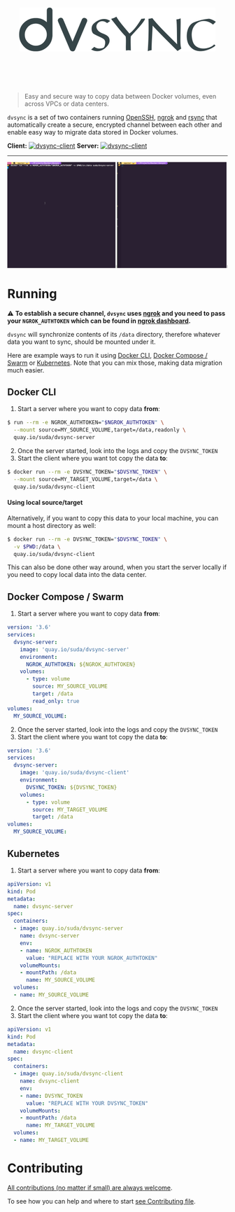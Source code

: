<h1 align="center">
	<br>
	<img height="100" alt="dvsync" src="media/logo.png">
	<br>
	<br>
	<br>
</h1>

> Easy and secure way to copy data between Docker volumes, even across VPCs or data centers.

`dvsync` is a set of two containers running [OpenSSH](https://www.openssh.com/), [ngrok](https://ngrok.com/) and [rsync](https://rsync.samba.org/) that automatically create a secure, encrypted channel between each other and enable easy way to migrate data stored in Docker volumes.

**Client:** [![dvsync-client](https://quay.io/repository/suda/dvsync-client/status "Docker Repository on Quay")](https://quay.io/repository/suda/dvsync-client) **Server:** [![dvsync-client](https://quay.io/repository/suda/dvsync-server/status "Docker Repository on Quay")](https://quay.io/repository/suda/dvsync-server)

<hr />

![](media/dvsync.gif)

# Running

⚠️ **To establish a secure channel, `dvsync` uses [ngrok](https://ngrok.com/) and you need to pass your `NGROK_AUTHTOKEN` which can be found in [ngrok dashboard](https://dashboard.ngrok.com/auth).**

`dvsync` will synchronize contents of its `/data` directory, therefore whatever data you want to sync, should be mounted under it.

Here are example ways to run it using [Docker CLI](#docker-cli), [Docker Compose / Swarm](#docker-compose--swarm) or [Kubernetes](#kubernetes). Note that you can mix those, making data migration much easier.

## Docker CLI

1. Start a server where you want to copy data **from**:
```sh
$ run --rm -e NGROK_AUTHTOKEN="$NGROK_AUTHTOKEN" \
  --mount source=MY_SOURCE_VOLUME,target=/data,readonly \
  quay.io/suda/dvsync-server
```

2. Once the server started, look into the logs and copy the `DVSYNC_TOKEN`
3. Start the client where you want tot copy the data **to**:
```sh
$ docker run --rm -e DVSYNC_TOKEN="$DVSYNC_TOKEN" \
  --mount source=MY_TARGET_VOLUME,target=/data \
  quay.io/suda/dvsync-client
```

#### Using local source/target
Alternatively, if you want to copy this data to your local machine, you can mount a host directory as well:

```sh
$ docker run --rm -e DVSYNC_TOKEN="$DVSYNC_TOKEN" \
  -v $PWD:/data \
  quay.io/suda/dvsync-client
```
This can also be done other way around, when you start the server locally if you need to copy local data into the data center.

## Docker Compose / Swarm

1. Start a server where you want to copy data **from**:
```yaml
version: '3.6'
services:
  dvsync-server:
    image: 'quay.io/suda/dvsync-server'
    environment:
      NGROK_AUTHTOKEN: ${NGROK_AUTHTOKEN}
    volumes:
      - type: volume
        source: MY_SOURCE_VOLUME
        target: /data
        read_only: true
volumes:
  MY_SOURCE_VOLUME:
```

2. Once the server started, look into the logs and copy the `DVSYNC_TOKEN`
3. Start the client where you want tot copy the data **to**:
```yaml
version: '3.6'
services:
  dvsync-server:
    image: 'quay.io/suda/dvsync-client'
    environment:
      DVSYNC_TOKEN: ${DVSYNC_TOKEN}
    volumes:
      - type: volume
        source: MY_TARGET_VOLUME
        target: /data
volumes:
  MY_SOURCE_VOLUME:
```

## Kubernetes

1. Start a server where you want to copy data **from**:
```yaml
apiVersion: v1
kind: Pod
metadata:
  name: dvsync-server
spec:
  containers:
  - image: quay.io/suda/dvsync-server
    name: dvsync-server
    env:
    - name: NGROK_AUTHTOKEN
      value: "REPLACE WITH YOUR NGROK_AUTHTOKEN"
    volumeMounts:
    - mountPath: /data
      name: MY_SOURCE_VOLUME
  volumes:
  - name: MY_SOURCE_VOLUME
```
2. Once the server started, look into the logs and copy the `DVSYNC_TOKEN`
3. Start the client where you want tot copy the data **to**:
```yaml
apiVersion: v1
kind: Pod
metadata:
  name: dvsync-client
spec:
  containers:
  - image: quay.io/suda/dvsync-client
    name: dvsync-client
    env:
    - name: DVSYNC_TOKEN
      value: "REPLACE WITH YOUR DVSYNC_TOKEN"
    volumeMounts:
    - mountPath: /data
      name: MY_TARGET_VOLUME
  volumes:
  - name: MY_TARGET_VOLUME
```

# Contributing

[All contributions (no matter if small) are always welcome](http://contributionswelcome.org/).

To see how you can help and where to start [see Contributing file](CONTRIBUTING.md).
